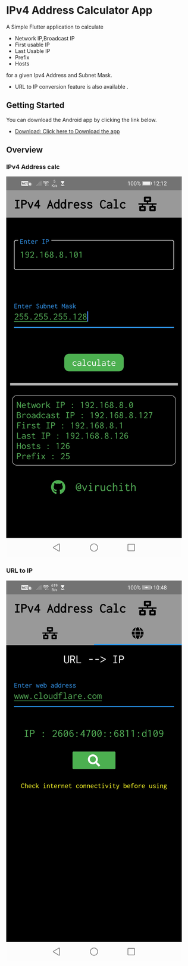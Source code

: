 # IPv4 Address Calculator App

A Simple Flutter application to calculate
- Network IP,Broadcast IP
- First usable IP
- Last Usable IP
- Prefix
- Hosts  
   
for a given Ipv4 Address and Subnet Mask.

- URL to IP conversion feature  is also available .

## Getting Started

You can download the Android app by clicking the link below.  

- [Download: Click here to Download the  app](https://drive.google.com/file/d/1Rrsbr_6HV1iDp0p10RI1ToIL9l8GCIoW/view?usp=sharing)


## Overview  
  
### IPv4 Address calc

  

![Image 2: ](scrnshots/scrnshot2.jpg)
  
  
### URL to IP  
  
  
![Image 4: ](scrnshots/scrnshot4.jpg)

